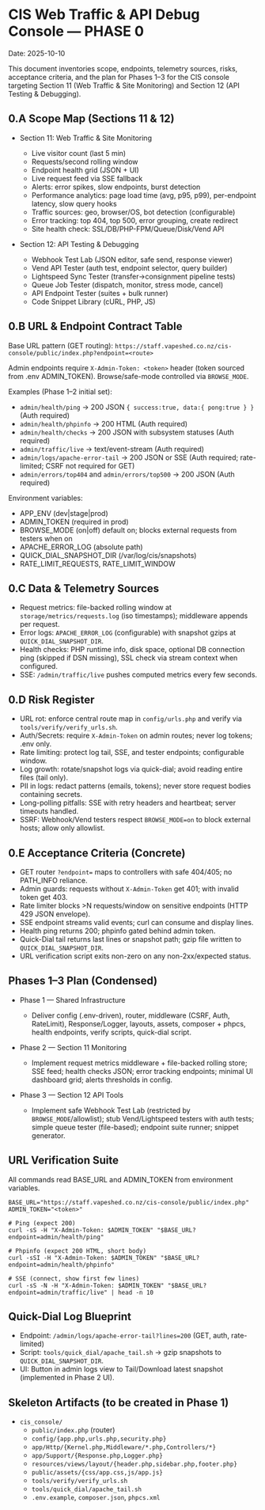 # CIS Web Traffic & API Debug Console — PHASE 0

Date: 2025-10-10

This document inventories scope, endpoints, telemetry sources, risks, acceptance criteria, and the plan for Phases 1–3 for the CIS console targeting Section 11 (Web Traffic & Site Monitoring) and Section 12 (API Testing & Debugging).

## 0.A Scope Map (Sections 11 & 12)

- Section 11: Web Traffic & Site Monitoring
  - Live visitor count (last 5 min)
  - Requests/second rolling window
  - Endpoint health grid (JSON + UI)
  - Live request feed via SSE fallback
  - Alerts: error spikes, slow endpoints, burst detection
  - Performance analytics: page load time (avg, p95, p99), per-endpoint latency, slow query hooks
  - Traffic sources: geo, browser/OS, bot detection (configurable)
  - Error tracking: top 404, top 500, error grouping, create redirect
  - Site health check: SSL/DB/PHP-FPM/Queue/Disk/Vend API

- Section 12: API Testing & Debugging
  - Webhook Test Lab (JSON editor, safe send, response viewer)
  - Vend API Tester (auth test, endpoint selector, query builder)
  - Lightspeed Sync Tester (transfer→consignment pipeline tests)
  - Queue Job Tester (dispatch, monitor, stress mode, cancel)
  - API Endpoint Tester (suites + bulk runner)
  - Code Snippet Library (cURL, PHP, JS)

## 0.B URL & Endpoint Contract Table

Base URL pattern (GET routing): `https://staff.vapeshed.co.nz/cis-console/public/index.php?endpoint=<route>`

Admin endpoints require `X-Admin-Token: <token>` header (token sourced from .env ADMIN_TOKEN). Browse/safe-mode controlled via `BROWSE_MODE`.

Examples (Phase 1–2 initial set):
- `admin/health/ping` → 200 JSON `{ success:true, data:{ pong:true } }` (Auth required)
- `admin/health/phpinfo` → 200 HTML (Auth required)
- `admin/health/checks` → 200 JSON with subsystem statuses (Auth required)
- `admin/traffic/live` → text/event-stream (Auth required)
- `admin/logs/apache-error-tail` → 200 JSON or SSE (Auth required; rate-limited; CSRF not required for GET)
- `admin/errors/top404` and `admin/errors/top500` → 200 JSON (Auth required)

Environment variables:
- APP_ENV (dev|stage|prod)
- ADMIN_TOKEN (required in prod)
- BROWSE_MODE (on|off) default on; blocks external requests from testers when on
- APACHE_ERROR_LOG (absolute path)
- QUICK_DIAL_SNAPSHOT_DIR (/var/log/cis/snapshots)
- RATE_LIMIT_REQUESTS, RATE_LIMIT_WINDOW

## 0.C Data & Telemetry Sources

- Request metrics: file-backed rolling window at `storage/metrics/requests.log` (iso timestamps); middleware appends per request.
- Error logs: `APACHE_ERROR_LOG` (configurable) with snapshot gzips at `QUICK_DIAL_SNAPSHOT_DIR`.
- Health checks: PHP runtime info, disk space, optional DB connection ping (skipped if DSN missing), SSL check via stream context when configured.
- SSE: `/admin/traffic/live` pushes computed metrics every few seconds.

## 0.D Risk Register

- URL rot: enforce central route map in `config/urls.php` and verify via `tools/verify/verify_urls.sh`.
- Auth/Secrets: require `X-Admin-Token` on admin routes; never log tokens; .env only.
- Rate limiting: protect log tail, SSE, and tester endpoints; configurable window.
- Log growth: rotate/snapshot logs via quick-dial; avoid reading entire files (tail only).
- PII in logs: redact patterns (emails, tokens); never store request bodies containing secrets.
- Long-polling pitfalls: SSE with retry headers and heartbeat; server timeouts handled.
- SSRF: Webhook/Vend testers respect `BROWSE_MODE=on` to block external hosts; allow only allowlist.

## 0.E Acceptance Criteria (Concrete)

- GET router `?endpoint=` maps to controllers with safe 404/405; no PATH_INFO reliance.
- Admin guards: requests without `X-Admin-Token` get 401; with invalid token get 403.
- Rate limiter blocks >N requests/window on sensitive endpoints (HTTP 429 JSON envelope).
- SSE endpoint streams valid events; curl can consume and display lines.
- Health ping returns 200; phpinfo gated behind admin token.
- Quick-Dial tail returns last lines or snapshot path; gzip file written to `QUICK_DIAL_SNAPSHOT_DIR`.
- URL verification script exits non-zero on any non-2xx/expected status.

## Phases 1–3 Plan (Condensed)

- Phase 1 — Shared Infrastructure
  - Deliver config (.env-driven), router, middleware (CSRF, Auth, RateLimit), Response/Logger, layouts, assets, composer + phpcs, health endpoints, verify scripts, quick-dial script.

- Phase 2 — Section 11 Monitoring
  - Implement request metrics middleware + file-backed rolling store; SSE feed; health checks JSON; error tracking endpoints; minimal UI dashboard grid; alerts thresholds in config.

- Phase 3 — Section 12 API Tools
  - Implement safe Webhook Test Lab (restricted by `BROWSE_MODE`/allowlist); stub Vend/Lightspeed testers with auth tests; simple queue tester (file-based); endpoint suite runner; snippet generator.

## URL Verification Suite

All commands read BASE_URL and ADMIN_TOKEN from environment variables.

```
BASE_URL="https://staff.vapeshed.co.nz/cis-console/public/index.php"
ADMIN_TOKEN="<token>"

# Ping (expect 200)
curl -sS -H "X-Admin-Token: $ADMIN_TOKEN" "$BASE_URL?endpoint=admin/health/ping"

# Phpinfo (expect 200 HTML, short body)
curl -sSI -H "X-Admin-Token: $ADMIN_TOKEN" "$BASE_URL?endpoint=admin/health/phpinfo"

# SSE (connect, show first few lines)
curl -sS -N -H "X-Admin-Token: $ADMIN_TOKEN" "$BASE_URL?endpoint=admin/traffic/live" | head -n 10
```

## Quick-Dial Log Blueprint

- Endpoint: `/admin/logs/apache-error-tail?lines=200` (GET, auth, rate-limited)
- Script: `tools/quick_dial/apache_tail.sh` → gzip snapshots to `QUICK_DIAL_SNAPSHOT_DIR`.
- UI: Button in admin logs view to Tail/Download latest snapshot (implemented in Phase 2 UI).

## Skeleton Artifacts (to be created in Phase 1)

- `cis_console/`
  - `public/index.php` (router)
  - `config/{app.php,urls.php,security.php}`
  - `app/Http/{Kernel.php,Middleware/*.php,Controllers/*}`
  - `app/Support/{Response.php,Logger.php}`
  - `resources/views/layout/{header.php,sidebar.php,footer.php}`
  - `public/assets/{css/app.css,js/app.js}`
  - `tools/verify/verify_urls.sh`
  - `tools/quick_dial/apache_tail.sh`
  - `.env.example`, `composer.json`, `phpcs.xml`
